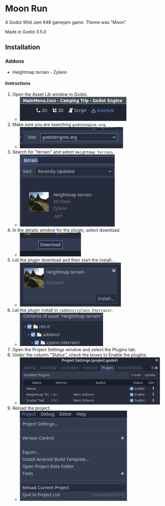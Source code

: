 # Moon Run
A Godot Wild Jam #48 gamejam game. Theme was "Moon".

Made in Godot 3.5.0

## Installation
### Addons
* Heightmap terrain - Zylann

#### Instructions
1. Open the Asset Lib window in Godot.
   * ![Asset Lib Button](Docs/AssetLibButton.png)
2. Make sure you are searching `godotengine.org`.
   * ![Asset Lib Site](Docs/AssetLibSite.png)
3. Search for "terrain" and select `Heightmap terrain`.
   * ![Heightmap Terrain Plugin](Docs/TerrainEditorPlugin.png)
4. In the details window for the plugin, select download.
   * ![Download Button](Docs/DownloadButton.png)
5. Let the plugin download and then start the install...
   * ![Download Success](Docs/DownloadSuccess.png)
6. Let the plugin install in `/addons/zylann.hterrain/`.
   * ![/addons/ Install Location](Docs/InstallToZylannHterrain.png)
11. Open the Project Settings window and select the Plugins tab.
12. Under the column "Status", check the boxes to Enable the plugins.
    * ![Enable All Plugins](Docs/ActivatePlugins.png)
13. Reload the project.
    * ![Reload Current Project](Docs/ReloadProject.png)
